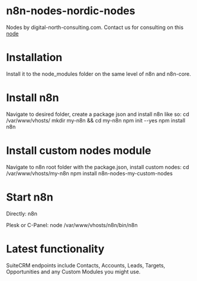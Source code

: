 # n8n-nodes-nordic-nodes
Nodes by digital-north-consulting.com. Contact us for consulting on this [node](mailto:info@digital-north-consulting.com)

# Installation
Install it to the node_modules folder on the same level of n8n and n8n-core.

# Install n8n
Navigate to desired folder, create a package json and install n8n like so:
cd /var/www/vhosts/
mkdir my-n8n && cd my-n8n
npm init --yes
npm install n8n

# Install custom nodes module
Navigate to n8n root folder with the package.json, install custom nodes:
cd /var/www/vhosts/my-n8n
npm install n8n-nodes-my-custom-nodes 

# Start n8n
Directly:
n8n

Plesk or C-Panel:
node /var/www/vhosts/n8n/bin/n8n

# Latest functionality
SuiteCRM endpoints include Contacts, Accounts, Leads, Targets, Opportunities and any Custom Modules you might use.
